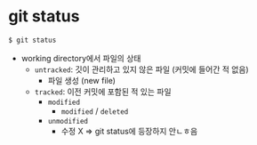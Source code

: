 # git status

```bash
$ git status
```

- working directory에서 파일의 상태
  - `untracked`: 깃이 관리하고 있지 않은 파일 (커밋에 들어간 적 없음)
    - 파일 생성 (new file)
  - `tracked`: 이전 커밋에 포함된 적 있는 파일
    - `modified`
      - `modified` / `deleted`
    - `unmodified`
      - 수정 X => git status에 등장하지 안ㄴㅎ음